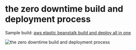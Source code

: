 # the zero downtime build and deployment process

Sample build: [aws elastic beanstalk build and deploy all in one](https://github.com/mrduguo/gradle-sample-app#build-and-deploy-all-in-one)

![the zero downtime build and deployment process](/src/doc/resources/images/build-system-architecture?raw=true)